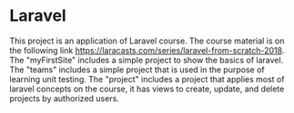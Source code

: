 # Laravel
This project is an application of Laravel course. 
The course material is on the following link https://laracasts.com/series/laravel-from-scratch-2018. 
The "myFirstSite" includes a simple project to show the basics of laravel. 
The "teams" includes a simple project that is used in the purpose of learning unit testing. 
The "project" includes a project that applies most of laravel concepts on the course, it has views to create, update, and delete projects by authorized users.
